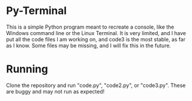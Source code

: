 # Py-Terminal
This is a simple Python program meant to recreate a console, like the Windows command line or the Linux Terminal. It is very limited, and I have put all the code files I am working on, and code3 is the most stable, as far as I know. Some files may be missing, and I will fix this in the future.
# Running
Clone the repository and run "code.py", "code2.py", or "code3.py". These are buggy and may not run as expected!
